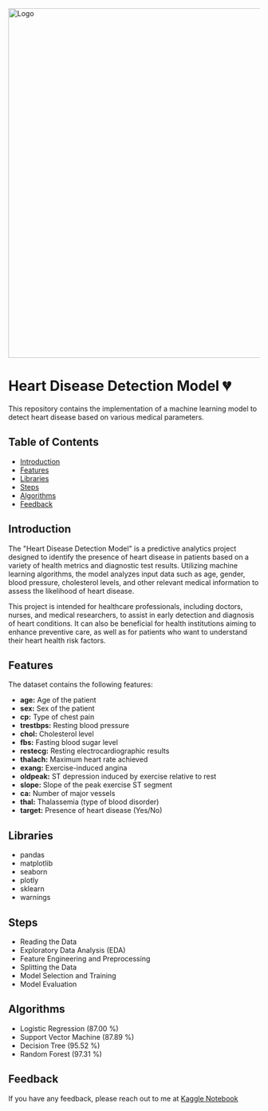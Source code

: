 <img src="https://th.bing.com/th/id/R.d49617b676d81d40b6cfa9f086899f34?rik=II5eeuDx4Cr17Q&pid=ImgRaw&r=0" alt="Logo" width="700"/>

# Heart Disease Detection Model 💔

This repository contains the implementation of a machine learning model to detect heart disease based on various medical parameters.

## Table of Contents

- [Introduction](#introduction)
- [Features](#features)
- [Libraries](#libraries)
- [Steps](#steps)
- [Algorithms](#algorithms)
- [Feedback](#feedback)

## Introduction

The "Heart Disease Detection Model" is a predictive analytics project designed to identify the presence of heart disease in patients based on a variety of health metrics and diagnostic test results. Utilizing machine learning algorithms, the model analyzes input data such as age, gender, blood pressure, cholesterol levels, and other relevant medical information to assess the likelihood of heart disease.

This project is intended for healthcare professionals, including doctors, nurses, and medical researchers, to assist in early detection and diagnosis of heart conditions. It can also be beneficial for health institutions aiming to enhance preventive care, as well as for patients who want to understand their heart health risk factors.

## Features

The dataset contains the following features:

- **age:** Age of the patient
- **sex:** Sex of the patient
- **cp:** Type of chest pain
- **trestbps:** Resting blood pressure
- **chol:** Cholesterol level
- **fbs:** Fasting blood sugar level
- **restecg:** Resting electrocardiographic results
- **thalach:** Maximum heart rate achieved
- **exang:** Exercise-induced angina
- **oldpeak:** ST depression induced by exercise relative to rest
- **slope:** Slope of the peak exercise ST segment
- **ca:** Number of major vessels
- **thal:** Thalassemia (type of blood disorder)
- **target:** Presence of heart disease (Yes/No)

## Libraries

- pandas
- matplotlib
- seaborn
- plotly
- sklearn
- warnings

## Steps

- Reading the Data
- Exploratory Data Analysis (EDA)
- Feature Engineering and Preprocessing
- Splitting the Data
- Model Selection and Training
- Model Evaluation

## Algorithms

- Logistic Regression (87.00 %)
- Support Vector Machine (87.89 %)
- Decision Tree (95.52 %)
- Random Forest (97.31 %)

## Feedback

If you have any feedback, please reach out to me at [Kaggle Notebook](https://www.kaggle.com/code/georgehanymilad/heart-disease-detection)
